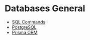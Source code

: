 # Databases General

- [SQL Commands](sql-commands.md)
- [PostgreSQL](postgresql.md)
- [Prisma ORM](prisma-orm.md)
